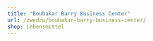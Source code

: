 ```yaml
---
title: "Boubakar Barry Business Center"
url: /zwedru/boubakar-barry-business-center/
shop: Lebensmittel
---
```

